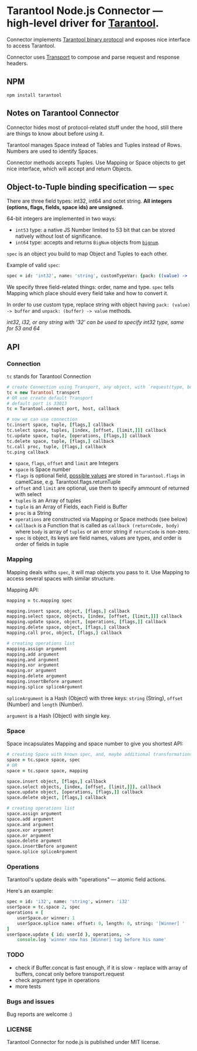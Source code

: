 # Tarantool Node.js Connector — high-level driver for [Tarantool](http://tarantool.org).

Connector implements [Tarantool binary protocol](https://github.com/mailru/tarantool/blob/master/doc/box-protocol.txt) and exposes nice interface to access Tarantool.

Connector uses [Transport](https://github.com/devgru/node-tarantool-transport) to compose and parse request and response headers.

## NPM

```shell
npm install tarantool
```

## Notes on Tarantool Connector

Connector hides most of protocol-related stuff under the hood, still there are things to know about before using it.

Tarantool manages Space instead of Tables and Tuples instead of Rows. Numbers are used to identify Spaces.

Connector methods accepts Tuples. Use Mapping or Space objects to get nice interface, which will accept and return Objects.

## Object-to-Tuple binding specification — `spec`

There are three field types: int32, int64 and octet string. **All integers (options, flags, fields, space ids) are unsigned.**

64-bit integers are implemented in two ways:
- `int53` type: a native JS Number limited to 53 bit that can be stored natively without lost of significance.
- `int64` type: accepts and returns `BigNum` objects from [`bignum`](https://github.com/justmoon/node-bignum).

`spec` is an object you build to map Object and Tuples to each other.

Example of valid `spec`:
```coffee
spec = id: 'int32', name: 'string', customTypeVar: {pack: ((value) -> ...), unpack: ((buffer) -> ...)}
```

We specify three field-related things: order, name and type. `spec` tells Mapping which place should every field take and how to convert it.

In order to use custom type, replace string with object having `pack: (value) -> buffer` and `unpack: (buffer) -> value` methods.

*int32, i32, or any string with '32' can be used to specify int32 type, same for 53 and 64*

## API

### Connection

`tc` stands for Tarantool Connection

```coffee
# create Connection using Transport, any object, with `request(type, body, callback)`
tc = new Tarantool transport
# OR use create default Transport
# default port is 33013
tc = Tarantool.connect port, host, callback

# now we can use connection
tc.insert space, tuple, [flags,] callback
tc.select space, tuples, [index, [offset, [limit,]]] callback
tc.update space, tuple, [operations, [flags,]] callback
tc.delete space, tuple, [flags,] callback
tc.call proc, tuple, [flags,] callback
tc.ping callback

```

- `space`, `flags`, `offset` and `limit` are Integers
- `space` is Space number
- `flags` is optional field, [possible values](https://github.com/mailru/tarantool/blob/master/doc/box-protocol.txt#L231) are stored in `Tarantool.flags` in camelCase, e.g. Tarantool.flags.returnTuple
- `offset` and `limit` are optional, use them to specify ammount of returned with select
- `tuples` is an Array of tuples
- `tuple` is an Array of Fields, each Field is Buffer
- `proc` is a String
- `operations` are constructed via Mapping or Space methods (see below)
- `callback` is a Function that is called as `callback (returnCode, body)` where `body` is array of `tuples` or an error string if `returnCode` is non-zero.
- `spec` is object, its keys are field names, values are types, and order is order of fields in tuple

### Mapping

Mapping deals withs `spec`, it will map objects you pass to it.
Use Mapping to access several spaces with similar structure.

Mapping API:
```coffee
mapping = tc.mapping spec

mapping.insert space, object, [flags,] callback
mapping.select space, objects, [index, [offset, [limit,]]] callback
mapping.update space, object, [operations, [flags,]] callback
mapping.delete space, object, [flags,] callback
mapping.call proc, object, [flags,] callback

# creating operations list
mapping.assign argument
mapping.add argument
mapping.and argument
mapping.xor argument
mapping.or argument
mapping.delete argument
mapping.insertBefore argument
mapping.splice spliceArgument
```

`spliceArgument` is a Hash (Object) with three keys: `string` (String), `offset` (Number) and `length` (Number).

`argument` is a Hash (Object) with single key.

### Space

Space incapsulates Mapping and space number to give you shortest API:

```coffee
# creating Space with known spec, and, maybe additional transformations
space = tc.space space, spec
# OR
space = tc.space space, mapping

space.insert object, [flags,] callback
space.select objects, [index, [offset, [limit,]]], callback
space.update object, [operations, [flags,]] callback
space.delete object, [flags,] callback

# creating operations list
space.assign argument
space.add argument
space.and argument
space.xor argument
space.or argument
space.delete argument
space.insertBefore argument
space.splice spliceArgument
```

### Operations

Tarantool's update deals with "operations" — atomic field actions.

Here's an example:

```coffee
spec = id: 'i32', name: 'string', winner: 'i32'
userSpace = tc.space 2, spec
operations = [
    userSpace.or winner: 1
    userSpace.splice name: offset: 0, length: 0, string: '[Winner] '
]
userSpace.update { id: userId }, operations, ->
    console.log 'winner now has [Winner] tag before his name'
```

### TODO
- check if Buffer.concat is fast enough, if it is slow - replace with array of buffers, concat only before transport.request
- check argument type in operations
- more tests

### Bugs and issues
Bug reports are welcome :)

### LICENSE
Tarantool Connector for node.js is published under MIT license.

